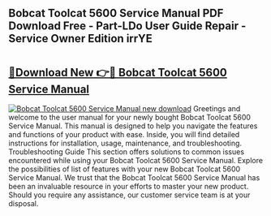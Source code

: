 ## Bobcat Toolcat 5600 Service Manual PDF Download Free - Part-LDo User Guide Repair - Service Owner Edition irrYE

# <h2><a href="http://bc25782.oget.top/?id=Bobcat+Toolcat+5600+Service+Manual">🔗Download New 👉🔴 Bobcat Toolcat 5600 Service Manual</a></h2>

[![Bobcat Toolcat 5600 Service Manual new download](https://i.imgur.com/5g1atiW.png)](http://bc25782.oget.top/?id=Bobcat+Toolcat+5600+Service+Manual)
Greetings and welcome to the user manual for your newly bought Bobcat Toolcat 5600 Service Manual. This manual is designed to help you navigate the features and functions of your product with ease. Inside, you will find detailed instructions for installation, usage, maintenance, and troubleshooting. Troubleshooting Guide This section offers solutions to common issues encountered while using your Bobcat Toolcat 5600 Service Manual. Explore the possibilities of list of features with your new Bobcat Toolcat 5600 Service Manual. We trust that the Bobcat Toolcat 5600 Service Manual has been an invaluable resource in your efforts to master your new product. Should you require any assistance, our customer service team is at your disposal.
